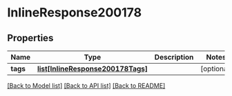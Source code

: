 # InlineResponse200178

## Properties
Name | Type | Description | Notes
------------ | ------------- | ------------- | -------------
**tags** | [**list[InlineResponse200178Tags]**](InlineResponse200178Tags.md) |  | [optional] 

[[Back to Model list]](../README.md#documentation-for-models) [[Back to API list]](../README.md#documentation-for-api-endpoints) [[Back to README]](../README.md)

